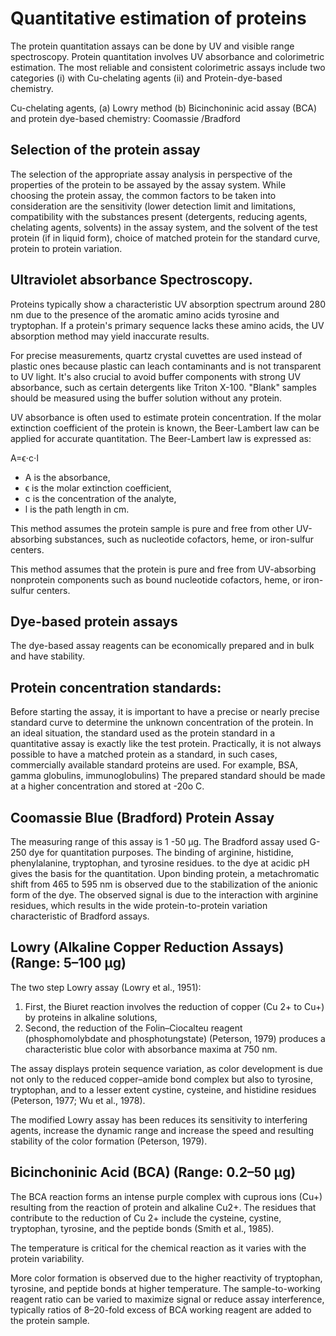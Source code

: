 <h1>Quantitative estimation of proteins</h1>
    <p>The protein quantitation assays can be done by UV and visible range spectroscopy. Protein quantitation involves UV absorbance and colorimetric estimation. The most reliable and consistent colorimetric assays include two categories (i) with Cu-chelating agents (ii) and Protein-dye-based chemistry. </p>
    <p>Cu-chelating agents, (a) Lowry method (b) Bicinchoninic acid assay (BCA) and protein dye-based chemistry: Coomassie /Bradford</p>
    <h2>Selection of the protein assay</h2>
    <p>The selection of the appropriate assay analysis in perspective of the properties of the protein to be assayed by the assay system. While choosing the protein assay, the common factors to be taken into consideration are the sensitivity (lower detection limit and limitations, compatibility with the substances present (detergents, reducing agents, chelating agents, solvents) in the assay system, and the solvent of the test protein (if in liquid form), choice of matched protein for the standard curve, protein to protein variation.</p>
    <h2>Ultraviolet absorbance Spectroscopy.</h2>
    <p>Proteins typically show a characteristic UV absorption spectrum around 280 nm due to the presence of the aromatic amino acids tyrosine and tryptophan. If a protein's primary sequence lacks these amino acids, the UV absorption method may yield inaccurate results.</p>
    <p>For precise measurements, quartz crystal cuvettes are used instead of plastic ones because plastic can leach contaminants and is not transparent to UV light. It's also crucial to avoid buffer components with strong UV absorbance, such as certain detergents like Triton X-100. "Blank" samples should be measured using the buffer solution without any protein.</p>
    <p>UV absorbance is often used to estimate protein concentration. If the molar extinction coefficient of the protein is known, the Beer-Lambert law can be applied for accurate quantitation. The Beer-Lambert law is expressed as:</p>
    <p>A=ϵ⋅c⋅l</p>
    <ul>
        <li>A is the absorbance,</li>
        <li>ϵ is the molar extinction coefficient,</li>
        <li>c is the concentration of the analyte,</li>
        <li>l is the path length in cm.</li>
    </ul>
    <p>This method assumes the protein sample is pure and free from other UV-absorbing substances, such as nucleotide cofactors, heme, or iron-sulfur centers.</p>
    <p>This method assumes that the protein is pure and free from UV-absorbing nonprotein components such as bound nucleotide cofactors, heme, or iron-sulfur centers.</p>
    <h2>Dye-based protein assays</h2>
    <p>The dye-based assay reagents can be economically prepared and in bulk and have stability.</p>
    <h2>Protein concentration standards:</h2>
    <p>Before starting the assay, it is important to have a precise or nearly precise standard curve to determine the unknown concentration of the protein. In an ideal situation, the standard used as the protein standard in a quantitative assay is exactly like the test protein. Practically, it is not always possible to have a matched protein as a standard, in such cases, commercially available standard proteins are used. For example, BSA, gamma globulins, immunoglobulins) The prepared standard should be made at a higher concentration and stored at -20o C.</p>
    <h2>Coomassie Blue (Bradford) Protein Assay</h2>
    <p>The measuring range of this assay is 1 -50 µg. The Bradford assay used G-250 dye for quantitation purposes. The binding of arginine, histidine, phenylalanine, tryptophan, and tyrosine residues. to the dye at acidic pH gives the basis for the quantitation. Upon binding protein, a metachromatic shift from 465 to 595 nm is observed due to the stabilization of the anionic form of the dye. The observed signal is due to the interaction with arginine residues, which results in the wide protein-to-protein variation characteristic of Bradford assays.</p>
    <h2>Lowry (Alkaline Copper Reduction Assays) (Range: 5–100 µg)</h2>
    <p>The two step Lowry assay (Lowry et al., 1951):</p>
    <ol>
        <li>First, the Biuret reaction involves the reduction of copper (Cu 2+ to Cu+) by proteins in alkaline solutions,</li>
        <li>Second, the reduction of the Folin–Ciocalteu reagent (phosphomolybdate and phosphotungstate) (Peterson, 1979) produces a characteristic blue color with absorbance maxima at 750 nm.</li>
    </ol>
    <p>The assay displays protein sequence variation, as color development is due not only to the reduced copper–amide bond complex but also to tyrosine, tryptophan, and to a lesser extent cystine, cysteine, and histidine residues (Peterson, 1977; Wu et al., 1978).</p>
    <p>The modified Lowry assay has been reduces its sensitivity to interfering agents, increase the dynamic range and increase the speed and resulting stability of the color formation (Peterson, 1979).</p>
    <h2>Bicinchoninic Acid (BCA) (Range: 0.2–50 µg)</h2>
    <p>The BCA reaction forms an intense purple complex with cuprous ions (Cu+) resulting from the reaction of protein and alkaline Cu2+. The residues that contribute to the reduction of Cu 2+ include the cysteine, cystine, tryptophan, tyrosine, and the peptide bonds (Smith et al., 1985).</p>
    <p>The temperature is critical for the chemical reaction as it varies with the protein variability.</p>
    <p>More color formation is observed due to the higher reactivity of tryptophan, tyrosine, and peptide bonds at higher temperature. The sample-to-working reagent ratio can be varied to maximize signal or reduce assay interference, typically ratios of 8–20-fold excess of BCA working reagent are added to the protein sample.</p>

